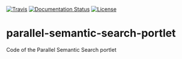 [![Travis](http://img.shields.io/travis/csgf/parallel-semantic-search-portlet/master.png)](https://travis-ci.org/csgf/parallel-semantic-search-portlet)
[![Documentation Status](https://readthedocs.org/projects/csgf/badge/?version=latest)](http://csgf.readthedocs.org)
[![License](https://img.shields.io/github/license/csgf/parallel-semantic-search-portlet.svg?style?flat)](http://www.apache.org/licenses/LICENSE-2.0.txt)


# parallel-semantic-search-portlet
Code of the Parallel Semantic Search portlet
